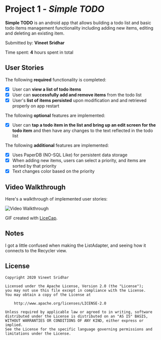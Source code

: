 # Project 1 - *Simple TODO*

**Simple TODO** is an android app that allows building a todo list and basic todo items management functionality including adding new items, editing and deleting an existing item.

Submitted by: **Vineet Sridhar**

Time spent: **4** hours spent in total

## User Stories

The following **required** functionality is completed:

* [x] User can **view a list of todo items**
* [x] User can **successfully add and remove items** from the todo list
* [x] User's **list of items persisted** upon modification and and retrieved properly on app restart

The following **optional** features are implemented:

* [x] User can **tap a todo item in the list and bring up an edit screen for the todo item** and then have any changes to the text reflected in the todo list

The following **additional** features are implemented:

* [x] Uses PaperDB (NO-SQL Like) for persistent data storage
* [x] When adding new items, users can select a priority, and items are sorted by that priority
* [x] Text changes color based on the priority

## Video Walkthrough

Here's a walkthrough of implemented user stories:

<img src='https://i.imgur.com/Fse2Jm5.gif' title='Video Walkthrough' width='' alt='Video Walkthrough' />

GIF created with [LiceCap](http://www.cockos.com/licecap/).

## Notes

I got a little confused when making the ListAdapter, and seeing how it connects to the Recycler view.

## License

    Copyright 2020 Vineet Sridhar

    Licensed under the Apache License, Version 2.0 (the "License");
    you may not use this file except in compliance with the License.
    You may obtain a copy of the License at

        http://www.apache.org/licenses/LICENSE-2.0

    Unless required by applicable law or agreed to in writing, software
    distributed under the License is distributed on an "AS IS" BASIS,
    WITHOUT WARRANTIES OR CONDITIONS OF ANY KIND, either express or implied.
    See the License for the specific language governing permissions and
    limitations under the License.
